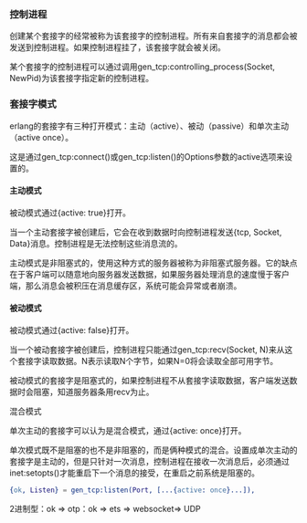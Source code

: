 ### 控制进程

创建某个套接字的经常被称为该套接字的控制进程。所有来自套接字的消息都会被发送到控制进程。如果控制进程挂了，该套接字就会被关闭。

某个套接字的控制进程可以通过调用gen_tcp:controlling_process(Socket, NewPid)为该套接字指定新的控制进程。



### 套接字模式

erlang的套接字有三种打开模式：主动（active）、被动（passive）和单次主动（active once）。

这是通过gen_tcp:connect()或gen_tcp:listen()的Options参数的active选项来设置的。



#### 主动模式

被动模式通过{active: true}打开。

当一个主动套接字被创建后，它会在收到数据时向控制进程发送{tcp, Socket, Data}消息。控制进程是无法控制这些消息流的。

主动模式是非阻塞式的，使用这种方式的服务器被称为非阻塞式服务器。它的缺点在于客户端可以随意地向服务器发送数据，如果服务器处理消息的速度慢于客户端，那么消息会被积压在消息缓存区，系统可能会异常或者崩溃。



#### 被动模式

被动模式通过{active: false}打开。

当一个被动套接字被创建后，控制进程只能通过gen_tcp:recv(Socket, N)来从这个套接字读取数据。N表示读取N个字节，如果N=0将会读取全部可用字节。

被动模式的套接字是阻塞式的，如果控制进程不从套接字读取数据，客户端发送数据时会阻塞，知道服务器条用recv为止。



混合模式

单次主动的套接字可以认为是混合模式，通过{active: once}打开。

单次模式既不是阻塞的也不是非阻塞的，而是俩种模式的混合。设置成单次主动的套接字是主动的，但是只针对一次消息，控制进程在接收一次消息后，必须通过inet:setopts()才能重启下一个消息的接受，在重启之前系统是阻塞的。

```erlang
{ok, Listen} = gen_tcp:listen(Port, [...{active: once}...]),

```









2进制型：ok => otp：ok => ets  => websocket=> UDP





